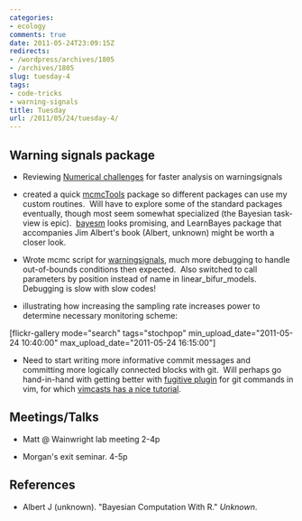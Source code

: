 ```yaml
---
categories:
- ecology
comments: true
date: 2011-05-24T23:09:15Z
redirects:
- /wordpress/archives/1805
- /archives/1805
slug: tuesday-4
tags:
- code-tricks
- warning-signals
title: Tuesday
url: /2011/05/24/tuesday-4/
---
```


## Warning signals package





	
  * Reviewing [Numerical challenges](http://www.carlboettiger.info/archives/1169) for faster analysis on warningsignals

	
  * created a quick [mcmcTools](https://github.com/cboettig/mcmcTools) package so different packages can use my custom routines.  Will have to explore some of the standard packages eventually, though most seem somewhat specialized (the Bayesian task-view is epic).  [bayesm](http://cran.r-project.org/web/packages/bayesm/index.html) looks promising, and LearnBayes package that accompanies Jim Albert's book (Albert, unknown) might be worth a closer look.

	
  * Wrote mcmc script for [warningsignals](https://github.com/cboettig/warningsignals), much more debugging to handle out-of-bounds conditions then expected.  Also switched to call parameters by position instead of name in linear_bifur_models.  Debugging is slow with slow codes!

	
  * illustrating how increasing the sampling rate increases power to determine necessary monitoring scheme:


[flickr-gallery mode="search" tags="stochpop" min_upload_date="2011-05-24 10:40:00" max_upload_date="2011-05-24 16:15:00"]

	
  * Need to start writing more informative commit messages and committing more logically connected blocks with git.  Will perhaps go hand-in-hand with getting better with [fugitive plugin](http://www.vim.org/scripts/script.php?script_id=2975) for git commands in vim, for which [vimcasts has a nice tutorial](http://vimcasts.org/episodes/fugitive-vim---a-complement-to-command-line-git/).




## Meetings/Talks





	
  * Matt @ Wainwright lab meeting 2-4p

	
  * Morgan's exit seminar. 4-5p



## References


- Albert J (unknown).
"Bayesian Computation With R."
*Unknown*.
